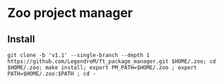 # Zoo project manager

## Install

`git clone -b 'v1.1' --single-branch --depth 1 https://github.com/LegendreM/ft_package_manager.git $HOME/.zoo; cd $HOME/.zoo; make install; export PM_PATH=$HOME/.zoo ; export PATH=$HOME/.zoo:$PATH ; cd -`


